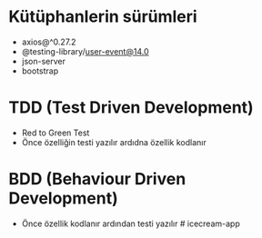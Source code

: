 # Kütüphanlerin sürümleri

- axios@^0.27.2
- @testing-library/user-event@14.0
- json-server
- bootstrap

# TDD (Test Driven Development)

- Red to Green Test
- Önce özelliğin testi yazılır ardıdna özellik kodlanır

# BDD (Behaviour Driven Development)

- Önce özellik kodlanır ardından testi yazılır
#   i c e c r e a m - a p p  
 